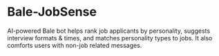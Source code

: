 # Bale-JobSense
AI-powered Bale bot helps rank job applicants by personality, suggests interview formats &amp; times, and matches personality types to jobs. It also comforts users with non-job related messages.
